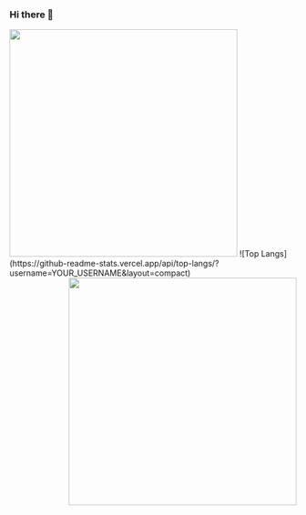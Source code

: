 ### Hi there 👋

<!--
**dipankar-chaki/dipankar-chaki** is a ✨ _special_ ✨ repository because its `README.md` (this file) appears on your GitHub profile.

Here are some ideas to get you started:

- 🔭 I’m currently working on ...
- 🌱 I’m currently learning ...
- 👯 I’m looking to collaborate on ...
- 🤔 I’m looking for help with ...
- 💬 Ask me about ...
- 📫 How to reach me: ...
- 😄 Pronouns: ...
- ⚡ Fun fact: ...
-->

<div>
<a href="https://git.io/streak-stats"><img src="http://github-readme-streak-stats.herokuapp.com?user=dipankar-chaki&hide_border=true" width="400" /></a>
![Top Langs](https://github-readme-stats.vercel.app/api/top-langs/?username=YOUR_USERNAME&layout=compact)
<a href="https://github.com/anuraghazra/github-readme-stats"><img src="https://github-readme-stats.vercel.app/api?username=dipankar-chaki&show_icons=true" width="400" align="right" /></a>
  
</div>
